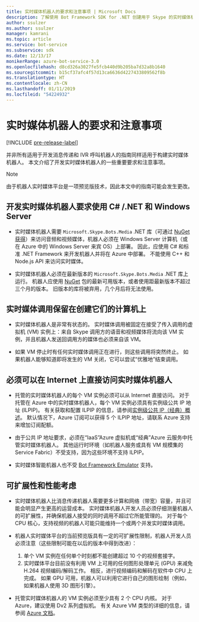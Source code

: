 ```yaml
---
title: 实时媒体机器人的要求和注意事项 | Microsoft Docs
description: 了解使用 Bot Framework SDK for .NET 创建用于 Skype 的实时媒体机器人的相关重要要求和注意事项。
author: ssulzer
ms.author: ssulzer
manager: kamrani
ms.topic: article
ms.service: bot-service
ms.subservice: sdk
ms.date: 12/13/17
monikerRange: azure-bot-service-3.0
ms.openlocfilehash: d8cd326a3027fe5fcb440d9b205ba7d32a8b1640
ms.sourcegitcommit: b15cf37afc4f57d13ca6636d4227433809562f8b
ms.translationtype: HT
ms.contentlocale: zh-CN
ms.lasthandoff: 01/11/2019
ms.locfileid: "54224932"
---
```

# <a name="requirements-and-considerations-for-real-time-media-bots"></a>实时媒体机器人的要求和注意事项

[!INCLUDE [pre-release-label](../includes/pre-release-label-v3.md)]

并非所有适用于开发消息传递和 IVR 呼叫机器人的指南同样适用于构建实时媒体机器人。 本文介绍了开发实时媒体机器人的一些重要要求和注意事项。 

> [!NOTE]
> 由于机器人实时媒体平台是一项预览版技术，因此本文中的指南可能会发生更改。

## <a name="real-time-media-bot-development-requires-cnet-and-windows-server"></a>开发实时媒体机器人要求使用 C# /.NET 和 Windows Server

- 实时媒体机器人需要 `Microsoft.Skype.Bots.Media` .NET 库（可通过 <a href="https://www.nuget.org/" target="_blank">NuGet 获得</a>）来访问音频和视频媒体，机器人必须在 Windows Server 计算机（或在 Azure 中的 Windows Server 来宾 OS）上部署。 因此，应使用 C# 和标准 .NET Framework 来开发机器人并将在 Azure 中部署。 不能使用 C++ 和 Node.js API 来访问实时媒体。

- 实时媒体机器人必须在最新版本的 `Microsoft.Skype.Bots.Media` .NET 库上运行。 机器人应使用 <a href="https://www.nuget.org/" target="_blank">NuGet</a> 包的最新可用版本，或者使用距最新版本不超过三个月的版本。 旧版本的库将被弃用，几个月后将无法使用。

## <a name="real-time-media-calls-stay-on-the-machine-where-they-were-created"></a>实时媒体调用保留在创建它们的计算机上

- 实时媒体机器人是非常有状态的。 实时媒体调用被固定在接受了传入调用的虚拟机 (VM) 实例上：来自 Skype 调用方的语音和视频媒体将流向该 VM 实例，并且机器人发送回调用方的媒体也必须来自该 VM。

- 如果 VM 停止时有任何实时媒体调用正在进行，则这些调用将突然终止。 如果机器人能够知道即将发生的 VM 关闭，它可以尝试“优雅地”结束调用。

## <a name="real-time-media-bots-must-be-directly-accessible-on-the-internet"></a>必须可以在 Internet 上直接访问实时媒体机器人

- 托管的实时媒体机器人的每个 VM 实例必须可以从 Internet 直接访问。 对于托管在 Azure 中的实时媒体机器人，每个 VM 实例必须具有实例级公共 IP 地址 (ILPIP)。 有关获取和配置 ILPIP 的信息，请参阅<a href="/azure/virtual-network/virtual-networks-instance-level-public-ip" target="_blank">实例级公共 IP（经典）概述</a>。 默认情况下，Azure 订阅可以获得 5 个 ILPIP 地址，请联系 Azure 支持来增加订阅配额。

- 由于公共 IP 地址要求，必须在“IaaS”Azure 虚拟机或“经典”Azure 云服务中托管实时媒体机器人。 其他运行时环境（如机器人服务或具有 VM 规模集的 Service Fabric）不受支持，因为这些环境不支持 ILPIP。

- 实时媒体智能机器人也不受 [Bot Framework Emulator](../bot-service-debug-emulator.md) 支持。

## <a name="scalability-and-performance-considerations"></a>可扩展性和性能考虑

- 实时媒体机器人比消息传递机器人需要更多计算和网络（带宽）容量，并且可能会明显产生更高的运营成本。 实时媒体机器人开发人员必须仔细测量机器人的可扩展性，并确保机器人接受的同时调用不超过它所能管理的。 对于每个 CPU 核心，支持视频的机器人可能只能维持一个或两个并发实时媒体调用。

- 机器人实时媒体平台的当前预览版具有一定的可扩展性限制，机器人开发人员必须注意（这些限制可能在以后的版本中得到改进）： 
  1. 单个 VM 实例在任何单个时刻都不能创建超过 10 个的视频套接字。
  2. 实时媒体平台目前没有利用 VM 上可用的任何图形处理单元 (GPU) 来减免 H.264 视频编码/解码工作。 相反，进行视频编码和解码在软件中 CPU 上完成。 如果 GPU 可用，机器人可以利用它进行自己的图形绘制（例如，如果机器人使用 3D 图形引擎）。

- 托管实时媒体机器人的 VM 实例必须至少具有 2 个 CPU 内核。 对于 Azure，建议使用 Dv2 系列虚拟机。 有关 Azure VM 类型的详细的信息，请参阅 <a href="/azure/virtual-machines/windows/sizes-general" target="_blank">Azure 文档</a>。 
